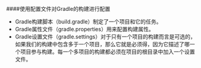####使用配置文件对Gradle的构建进行配置
* Gradle构建脚本（build.gradle）制定了一个项目和它的任务。
* Gradle属性文件（gradle.properties）用来配置构建属性。
* Gradle设置文件（gradle.settings）对于只有一个项目的构建而言是可选的，如果我们的构建中包含多于一个项目，那么它就是必须得，因为它描述了哪一个项目参与构建。每一个多项目的构建都必须在项目的根目录中加入一个设置文件。